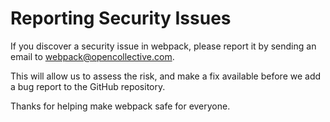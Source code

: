 # Reporting Security Issues

If you discover a security issue in webpack, please report it by sending an email
to [webpack@opencollective.com](mailto:webpack@opencollective.com).

This will allow us to assess the risk, and make a fix available before we add a bug report to the GitHub repository.

Thanks for helping make webpack safe for everyone.
